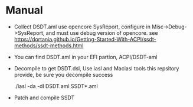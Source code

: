 # Manual
- Collect DSDT.aml use opencore SysReport, configure in Misc->Debug->SysReport, and must use debug version of opencore. see https://dortania.github.io/Getting-Started-With-ACPI/ssdt-methods/ssdt-methods.html
- You can find DSDT.aml in your EFI partion, ACPI/DSDT-aml
- Decompile to get DSDT.dsl, Use iasl and Maciasl tools this repsitory provide, be sure you decompile success

    ./iasl -da -dl DSDT.aml SSDT*.aml

- Patch and compile SSDT
  
